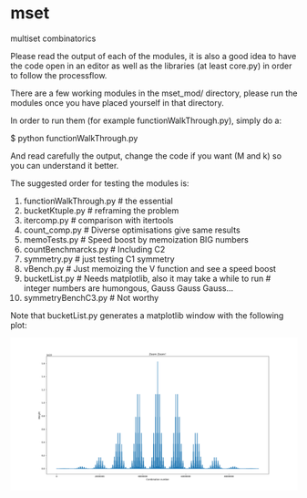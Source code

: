 # mset
multiset combinatorics


Please read the output of each of the modules, it is also a good idea
to have the code open in an editor as well as the libraries (at least
core.py) in order to follow the processflow.

There are a few working modules in the mset_mod/ directory, please run
the modules once you have placed yourself in that directory.

In order to run them (for example functionWalkThrough.py), simply do a:

 $ python functionWalkThrough.py

And read carefully the output, change the code if you want (M and k)
so you can understand it better.

The suggested order for testing the modules is:

1) functionWalkThrough.py \# the essential
2) bucketKtuple.py \# reframing the problem
3) itercomp.py \# comparison with itertools
4) count_comp.py \# Diverse optimisations give same results
5) memoTests.py \# Speed boost by memoization BIG numbers
6) countBenchmarcks.py \# Including C2
7) symmetry.py \# just testing C1 symmetry
8) vBench.py \# Just memoizing the V function and see a speed boost
9) bucketList.py \# Needs matplotlib, also it may take a while to run
		 \# integer numbers are humongous, Gauss Gauss Gauss...
10) symmetryBenchC3.py \# Not worthy

Note that bucketList.py generates a matplotlib window with the
following plot:

![Recursive Gaussian](images/gaussZoom.png)